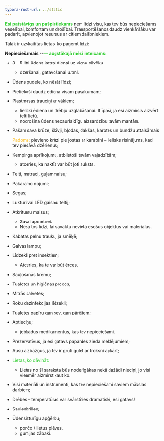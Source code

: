 ```yaml
---
typora-root-url: ../static
---
```


<span style="color:limegreen;">**Esi patstāvīgs un pašpietiekams**</span> ņem līdzi visu, kas tev būs nepieciešams veselībai, komfortam un drošībai. Transportēšanos daudz vienkāršāku var padarīt, apvienojot resursus ar citiem dalībniekiem.

Tālāk ir uzskaitītas lietas, ko paņemt līdzi:

**Nepieciešamais --<span style="color:limegreen;">— augstākajā mērā ieteicams:**</span>

- 3 – 5 litri ūdens katrai dienai uz vienu cilvēku

  - dzeršanai, gatavošanai u.tml.

- Ūdens pudele, ko nēsāt līdzi;

- Pietiekoši daudz ēdiena visam pasākumam;

- Plastmasas trauciņi ar vākiem;

  - lieliski ēdiena un drēbju uzglabāšanai. It īpaši, ja esi aizmirsis aizvērt telti lietū.
  - nodrošina ūdens necaurlaidīgu aizsardzību tavām mantām.

- Pašam sava krūze, šķīvji, bļodas, dakšas, karotes un bundžu attaisāmais

  <span style="color:#fdb913;">Padoms: </span> pievieno krūzi pie jostas ar karabīni – lielisks risinājums, kad tev piedāvā dzērienus;

- Kempinga aprīkojumu, atbilstoši tavām vajadzībām;

  - atceries, ka naktīs var būt ļoti auksts.

- Telti, matraci, guļammaisu;

- Pakaramo nojumi;

- Segas;

- Lukturi vai LED gaismu teltij;

- Atkritumu maisus;

  - Savai apmetnei.
  - Nēsā tos līdzi, lai savāktu nevietā esošus objektus vai materiālus.

- Kabatas pelnu trauku, ja smēķē;

- Galvas lampu;

- Līdzekli pret insektiem;

  - Atceries, ka te var būt ērces.

- Sauļošanās krēmu;

- Tualetes un higiēnas preces;

- Mitrās salvetes;

- Roku dezinfekcijas līdzekli;

- Tualetes papīru gan sev, gan pārējiem;

- Aptieciņu;

  - jebkādus medikamentus, kas tev nepieciešami.

- Prezervatīvus, ja esi gatavs papardes zieda meklējumiem;

- Ausu aizbāžņus, ja tev ir grūti gulēt ar troksni apkārt;

- <span style="color:limegreen;">Lietas, ko dāvināt:</span>

  - Lietas no šī saraksta būs noderīgākas nekā dažādi nieciņi, jo visi vienmēr aizmirst kaut ko.

- Visi materiāli un instrumenti, kas tev nepieciešami saviem mākslas darbiem;

- Drēbes – temperatūras var svārstīties dramatiski, esi gatavs!

- Saulesbrilles;

- Ūdensizturīgu apģērbu;

  - pončo / lietus plēves.
  - gumijas zābaki.



